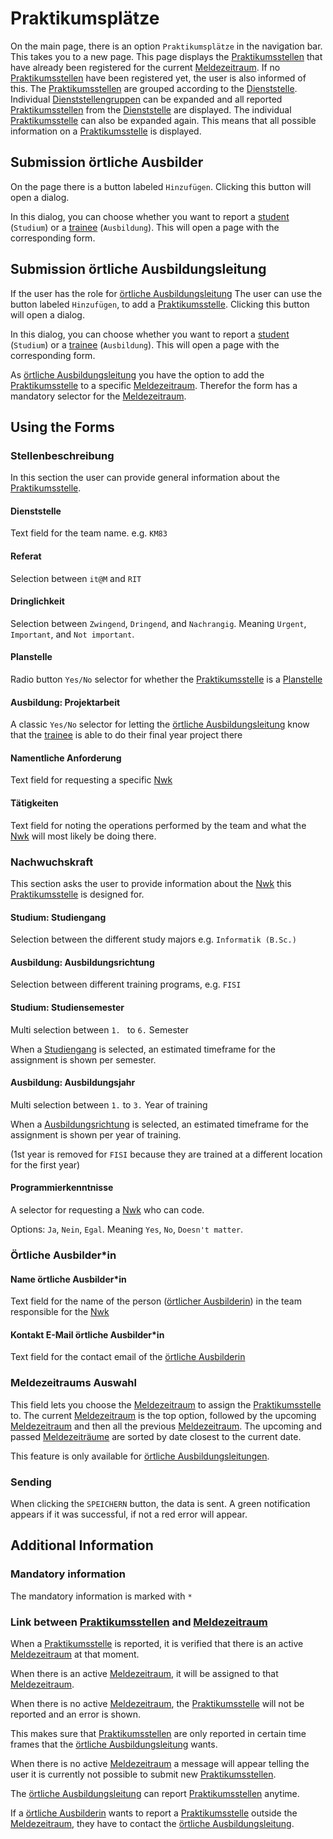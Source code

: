 # Praktikumsplätze

On the main page, there is an option `Praktikumsplätze` in the navigation bar.
This takes you to a new page.
This page displays the [Praktikumsstellen](../glossary.md#praktikumsstelle) that have already been registered for the current [Meldezeitraum](../glossary.md#meldezeitraum). 
If no [Praktikumsstellen](../glossary.md#praktikumsstelle) have been registered yet, the user is also informed of this.
The [Praktikumsstellen](../glossary.md#praktikumsstelle) are grouped according to the [Dienststelle](../glossary.md#dienststelle). 
Individual [Dienststellengruppen](../glossary.md#dienststelle) can be expanded and all reported [Praktikumsstellen](../glossary.md#praktikumsstelle) from the [Dienststelle](../glossary.md#dienststelle) are displayed.
The individual [Praktikumsstelle](../glossary.md#praktikumsstelle) can also be expanded again. 
This means that all possible information on a [Praktikumsstelle](../glossary.md#praktikumsstelle) is displayed.


## Submission örtliche Ausbilder

On the page there is a button labeled `Hinzufügen`.
Clicking this button will open a dialog.

In this dialog, you can choose whether you want to report a [student](./../glossary.md#studentin) (`Studium`) or a [trainee](./../glossary.md#auszubildende) (`Ausbildung`).
This will open a page with the corresponding form.

## Submission örtliche Ausbildungsleitung
If the user has the role for [örtliche Ausbildungsleitung](../glossary.md#ortliche-ausbildungsleitung)
The user can use the button labeled `Hinzufügen`, to add a [Praktikumsstelle](../glossary.md#praktikumsstelle).
Clicking this button will open a dialog.

In this dialog, you can choose whether you want to report a [student](./../glossary.md#studentin) (`Studium`) or a [trainee](./../glossary.md#auszubildende) (`Ausbildung`).
This will open a page with the corresponding form.

As [örtliche Ausbildungsleitung](../glossary.md#ortliche-ausbildungsleitung) you have the option to add the
[Praktikumsstelle](../glossary.md#praktikumsstelle) to a specific [Meldezeitraum](../glossary.md#meldezeitraum).
Therefor the form has a mandatory selector for the [Meldezeitraum](../glossary.md#meldezeitraum).

## Using the Forms

### Stellenbeschreibung

In this section the user can provide general information about the [Praktikumsstelle](../glossary.md#praktikumsstelle).

#### Dienststelle

Text field for the team name. e.g. `KM83`

#### Referat

Selection between `it@M` and `RIT`

#### Dringlichkeit

Selection between `Zwingend`, `Dringend`, and `Nachrangig`.
Meaning `Urgent`, `Important`, and `Not important`.

#### Planstelle

Radio button `Yes/No` selector for whether the [Praktikumsstelle](./../glossary.md#praktikumsstelle) is a [Planstelle](./../glossary.md#planstelle)

#### Ausbildung: Projektarbeit

A classic `Yes/No` selector for letting the [örtliche Ausbildungsleitung](./../glossary.md#ortliche-ausbildungsleitung) know that the [trainee](./../glossary.md#auszubildende) is able to do their final year project there

#### Namentliche Anforderung

Text field for requesting a specific [Nwk](./../glossary.md#nwk)

#### Tätigkeiten

Text field for noting the operations performed by the team and what the [Nwk](./../glossary.md#nwk) will most likely be doing there.

### Nachwuchskraft

This section asks the user to provide information about the [Nwk](../glossary.md#nwk) this
[Praktikumsstelle](../glossary.md#praktikumsstelle) is designed for.

#### Studium: Studiengang

Selection between the different study majors e.g. `Informatik (B.Sc.)`

#### Ausbildung: Ausbildungsrichtung

Selection between different training programs, e.g. `FISI`

#### Studium: Studiensemester

Multi selection between `1. ` to `6.` Semester

When a [Studiengang](#studium-studiengang) is selected,
an estimated timeframe for the assignment is shown per semester.

#### Ausbildung: Ausbildungsjahr

Multi selection between `1.` to `3.` Year of training 

When a [Ausbildungsrichtung](#ausbildung-ausbildungsrichtung) is selected,
an estimated timeframe for the assignment is shown per year of training.

(1st year is removed for `FISI` because they are trained at a different location for the first year)

#### Programmierkenntnisse

A selector for requesting a [Nwk](./../glossary.md#nwk) who can code.

Options: `Ja`, `Nein`, `Egal`. Meaning `Yes`, `No`, `Doesn't matter`.

### Örtliche Ausbilder*in

#### Name örtliche Ausbilder*in

Text field for the name of the person ([örtlicher Ausbilderin](./../glossary.md#ortliche-ausbilderin)) in the team responsible for the [Nwk](./../glossary.md#nwk)

#### Kontakt E-Mail örtliche Ausbilder*in

Text field for the contact email of the [örtliche Ausbilderin](./../glossary.md#ortliche-ausbilderin) 

### Meldezeitraums Auswahl

This field lets you choose the [Meldezeitraum](./../glossary.md#meldezeitraum) to assign the [Praktikumsstelle](./../glossary.md#praktikumsstelle) to.
The current [Meldezeitraum](./../glossary.md#meldezeitraum) is the top option,
followed by the upcoming [Meldezeitraum](./../glossary.md#meldezeitraum) and
then all the previous [Meldezeitraum](./../glossary.md#meldezeitraum).
The upcoming and passed [Meldezeiträume](./../glossary.md#meldezeitraum) are sorted by date closest to the current date.

This feature is only available for [örtliche Ausbildungsleitungen](./../glossary.md#ortliche-ausbildungsleitung).

### Sending

When clicking the `SPEICHERN` button, the data is sent.
A green notification appears if it was successful, if not a red error will appear.

## Additional Information

### Mandatory information

The mandatory information is marked with `*`

### Link between [Praktikumsstellen](../glossary.md#praktikumsstelle) and [Meldezeitraum](../glossary.md#meldezeitraum)
When a [Praktikumsstelle](../glossary.md#praktikumsstelle) is reported, it is verified that there is an active [Meldezeitraum](../glossary.md#meldezeitraum) at that moment.

When there is an active [Meldezeitraum](../glossary.md#meldezeitraum), it will be assigned to that [Meldezeitraum](../glossary.md#meldezeitraum).

When there is no active [Meldezeitraum](../glossary.md#meldezeitraum), the [Praktikumsstelle](../glossary.md#praktikumsstelle) will not be reported and an error is shown.

This makes sure that [Praktikumsstellen](../glossary.md#praktikumsstelle) are only reported in certain time frames that the [örtliche Ausbildungsleitung](../glossary.md#ortliche-ausbildungsleitung) wants.

When there is no active [Meldezeitraum](../glossary.md#meldezeitraum) a message will appear telling the user it is currently not
possible to submit new [Praktikumsstellen](../glossary.md#praktikumsstelle).

The [örtliche Ausbildungsleitung](../glossary.md#ortliche-ausbildungsleitung) can report [Praktikumsstellen](../glossary.md#praktikumsstelle) anytime.

If a [örtliche Ausbilderin](../glossary.md#ortliche-ausbilderin) wants to report a [Praktikumsstelle](../glossary.md#praktikumsstelle) outside the [Meldezeitraum](../glossary.md#meldezeitraum),
they have to contact the [örtliche Ausbildungsleitung](../glossary.md#ortliche-ausbildungsleitung).